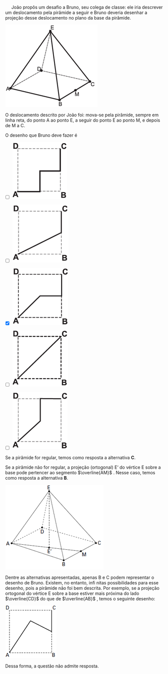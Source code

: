 

     João propôs um desafio a Bruno, seu colega de classe: ele iria descrever um deslocamento pela pirâmide a seguir e Bruno deveria desenhar a projeção desse deslocamento no plano da base da pirâmide.

![](faefecdd-17ae-0504-7ec5-45128798d268.png)

O deslocamento descrito por João foi: mova-se pela pirâmide, sempre em linha reta, do ponto A ao ponto E, a seguir do ponto E ao ponto M, e depois de M a C.

O desenho que Bruno deve fazer é



- [ ] ![](23639426-840c-e106-de6b-e865c07f0c2b.png)
- [ ] ![](d31b14e7-06f3-a054-029b-5e3d52b80aac.png)
- [x] ![](1e176f99-a14d-b980-a6e3-19f145a13b07.png)
- [ ] ![](fea2c4ab-5ace-842c-d4c5-02e969d9e2c9.png)
- [ ] ![](294d09e4-0a87-d261-7d0c-35180246c988.png)


Se a pirâmide for regular, temos como resposta a alternativa **C**.

Se a pirâmide não for regular, a projeção (ortogonal) E‘ do vértice E sobre a base pode pertencer ao segmento $\overline{AM}$ . Nesse caso, temos como resposta a alternativa **B**.

![](9b57e377-ece8-abdc-1435-a8ff4b5f5851.png)

Dentre as alternativas apresentadas, apenas B e C podem representar o desenho de Bruno. Existem, no entanto, infi nitas possibilidades para esse desenho, pois a pirâmide não foi bem descrita. Por exemplo, se a projeção ortogonal do vértice E sobre a base estiver mais próxima do lado $\overline{CD}$ do que de $​​​​\overline{AB}$ , temos o seguinte desenho:

![](4e6a4e57-5105-b41c-a767-b7b818e51167.png)

Dessa forma, a questão não admite resposta.

        
